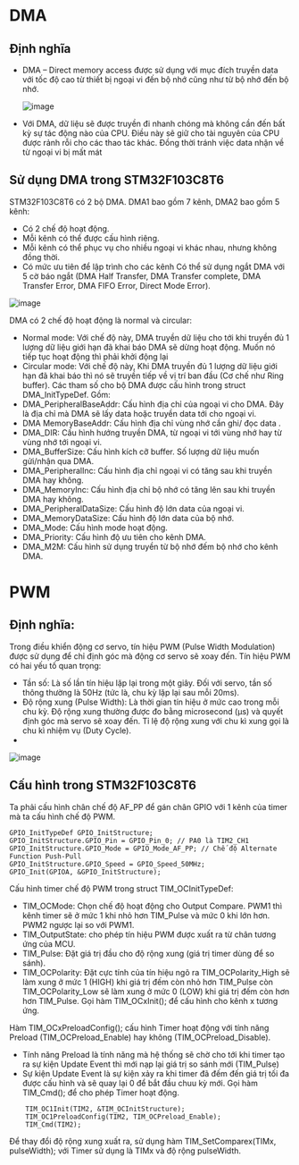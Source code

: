# DMA
## Định nghĩa
- DMA – Direct memory access được sử dụng với mục đích truyền data với tốc độ cao từ thiết bị ngoại vi đến bộ nhớ cũng như từ bộ nhớ đến bộ nhớ.
 
  ![image](https://github.com/user-attachments/assets/38ac5c78-340e-4616-ab6f-77648bbfd697)
  
- Với DMA, dữ liệu sẽ được truyền đi nhanh chóng mà không cần đến bất kỳ sự tác động nào của CPU. Điều này sẽ giữ cho tài nguyên của CPU được rảnh rỗi cho các thao tác khác. Đồng thời tránh việc data nhận về từ ngoại vi bị mất mát
## Sử dụng DMA trong STM32F103C8T6
STM32F103C8T6 có 2 bộ DMA. DMA1 bao gồm 7 kênh, DMA2 bao gồm 5 kênh:
- Có 2 chế độ hoạt động.
- Mỗi kênh có thể được cấu hình riêng.
- Mỗi kênh có thể phục vụ cho nhiều ngoại vi khác nhau, nhưng không đồng thời.
- Có mức ưu tiên để lập trình cho các kênh
Có thể sử dụng ngắt DMA với 5 cờ báo ngắt (DMA Half Transfer, DMA Transfer complete, DMA Transfer Error, DMA FIFO Error, Direct Mode Error).

![image](https://github.com/user-attachments/assets/ce24bb88-583c-4032-aceb-319d579e8a05)

DMA có 2 chế độ hoạt động là normal và circular:
-  Normal mode: Với chế độ này, DMA truyền dữ liệu cho tới khi truyền đủ 1 lượng dữ liệu giới hạn đã khai báo DMA sẽ dừng hoạt động. Muốn nó tiếp tục hoạt động thì phải khởi động lại
- Circular mode: Với chế độ này, Khi DMA truyền đủ 1 lượng dữ liệu giới hạn đã khai báo thì nó sẽ truyền tiếp về vị trí ban đầu (Cơ chế như Ring buffer).
Các tham số cho bộ DMA được cấu hình trong struct DMA_InitTypeDef. Gồm:
- DMA_PeripheralBaseAddr: Cấu hình địa chỉ của ngoại vi cho DMA. Đây là địa chỉ mà DMA sẽ lấy data hoặc truyền data tới cho ngoại vi.
- DMA MemoryBaseAddr: Cấu hình địa chỉ vùng nhớ cần ghi/ đọc data .
- DMA_DIR: Cấu hình hướng truyền DMA, từ ngoại vi tới vùng nhớ hay từ vùng nhớ tới ngoại vi.
- DMA_BufferSize: Cấu hình kích cỡ buffer. Số lượng dữ liệu muốn gửi/nhận qua DMA.
- DMA_PeripheralInc: Cấu hình địa chỉ ngoại vi có tăng sau khi truyền DMA hay không.
- DMA_MemoryInc: Cấu hình địa chỉ bộ nhớ có tăng lên sau khi truyền DMA hay không.
- DMA_PeripheralDataSize: Cấu hình độ lớn data của ngoại vi.
- DMA_MemoryDataSize: Cấu hình độ lớn data của bộ nhớ.
- DMA_Mode: Cấu hình mode hoạt động.
- DMA_Priority: Cấu hình độ ưu tiên cho kênh DMA.
- DMA_M2M: Cấu hình sử dụng truyền từ bộ nhớ đếm bộ nhớ cho kênh DMA.
# PWM
## Định nghĩa:
Trong điều khiển động cơ servo, tín hiệu PWM (Pulse Width Modulation) được sử dụng để chỉ định góc mà động cơ servo sẽ xoay đến. Tín hiệu PWM có hai yếu tố quan trọng:
- Tần số: Là số lần tín hiệu lặp lại trong một giây. Đối với servo, tần số thông thường là 50Hz (tức là, chu kỳ lặp lại sau mỗi 20ms).
- Độ rộng xung (Pulse Width): Là thời gian tín hiệu ở mức cao trong mỗi chu kỳ. Độ rộng xung thường được đo bằng microsecond (µs) và quyết định góc mà servo sẽ xoay đến. Tỉ lệ độ rộng xung với chu kì xung gọi là chu kì nhiệm vụ (Duty Cycle).
- 
 ![image](https://github.com/user-attachments/assets/fb29a449-6ce0-40f9-996a-3eac05f6fa4b)

## Cấu hình trong STM32F103C8T6
Ta phải cấu hình chân chế độ AF_PP để gán chân GPIO với 1 kênh của timer mà ta cấu hình chế độ PWM.
```
GPIO_InitTypeDef GPIO_InitStructure;
GPIO_InitStructure.GPIO_Pin = GPIO_Pin_0; // PA0 là TIM2_CH1
GPIO_InitStructure.GPIO_Mode = GPIO_Mode_AF_PP; // Chế độ Alternate Function Push-Pull
GPIO_InitStructure.GPIO_Speed = GPIO_Speed_50MHz;
GPIO_Init(GPIOA, &GPIO_InitStructure);
```
Cấu hình timer chế độ PWM trong struct TIM_OCInitTypeDef:
- TIM_OCMode: Chọn chế độ hoạt động cho Output Compare. PWM1 thì kênh timer sẽ ở mức 1 khi nhỏ hơn TIM_Pulse và mức 0 khi lớn hơn. PWM2 ngược lại so với PWM1.
- TIM_OutputState: cho phép tín hiệu PWM được xuất ra từ chân tương ứng của MCU.
- TIM_Pulse: Đặt giá trị đầu cho độ rộng xung (giá trị timer dùng để so sánh).
- TIM_OCPolarity: Đặt cực tính của tín hiệu ngõ ra TIM_OCPolarity_High sẽ làm xung ở mức 1 (HIGH) khi giá trị đếm còn nhỏ hơn TIM_Pulse còn TIM_OCPolarity_Low sẽ làm xung ở mức 0 (LOW) khi giá trị đếm còn hơn hơn TIM_Pulse.
Gọi hàm TIM_OCxInit(); để cấu hình cho kênh x tương ứng.

Hàm TIM_OCxPreloadConfig(); cấu hình Timer hoạt động với tính năng Preload (TIM_OCPreload_Enable) hay không (TIM_OCPreload_Disable).

- Tính năng Preload là tính năng mà hệ thống sẽ chờ cho tới khi timer tạo ra sự kiện Update Event thì mới nạp lại giá trị so sánh mới (TIM_Pulse)
- Sự kiện Update Event là sự kiện xảy ra khi timer đã đếm đến giá trị tối đa được cấu hình và sẽ quay lại 0 để bắt đầu chuu kỳ mới.
Gọi hàm TIM_Cmd(); để cho phép Timer hoạt động.
```
	TIM_OC1Init(TIM2, &TIM_OCInitStructure);
	TIM_OC1PreloadConfig(TIM2, TIM_OCPreload_Enable);
	TIM_Cmd(TIM2);
```
Để thay đổi độ rộng xung xuất ra, sử dụng hàm TIM_SetComparex(TIMx, pulseWidth); với Timer sử dụng là TIMx và độ rộng pulseWidth.




